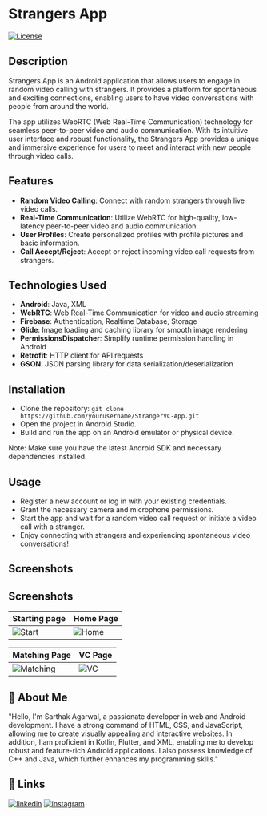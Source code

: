 # Strangers App

[![License](https://img.shields.io/badge/License-MIT-blue.svg)](https://opensource.org/licenses/MIT)

## Description

Strangers App is an Android application that allows users to engage in random video calling with strangers. It provides a platform for spontaneous and exciting connections, enabling users to have video conversations with people from around the world.

The app utilizes WebRTC (Web Real-Time Communication) technology for seamless peer-to-peer video and audio communication. With its intuitive user interface and robust functionality, the Strangers App provides a unique and immersive experience for users to meet and interact with new people through video calls.

## Features

- **Random Video Calling**: Connect with random strangers through live video calls.
- **Real-Time Communication**: Utilize WebRTC for high-quality, low-latency peer-to-peer video and audio communication.
- **User Profiles**: Create personalized profiles with profile pictures and basic information.
- **Call Accept/Reject**: Accept or reject incoming video call requests from strangers.

## Technologies Used

- **Android**: Java, XML
- **WebRTC**: Web Real-Time Communication for video and audio streaming
- **Firebase**: Authentication, Realtime Database, Storage
- **Glide**: Image loading and caching library for smooth image rendering
- **PermissionsDispatcher**: Simplify runtime permission handling in Android
- **Retrofit**: HTTP client for API requests
- **GSON**: JSON parsing library for data serialization/deserialization
## Installation

- Clone the repository: 
    `git clone https://github.com/yourusername/StrangerVC-App.git`
- Open the project in Android Studio.
- Build and run the app on an Android emulator or physical device.

Note: Make sure you have the latest Android SDK and necessary dependencies installed.
## Usage

- Register a new account or log in with your existing credentials.
- Grant the necessary camera and microphone permissions.
- Start the app and wait for a random video call request or initiate a video call with a stranger.
- Enjoy connecting with strangers and experiencing spontaneous video conversations!

## Screenshots


## Screenshots
| Starting page                       | Home Page                           |
| ----------------------------------- | ----------------------------------- |
| ![Start](https://github.com/Sarthakag21/StrangerVC-App/assets/73837874/c250ecc2-88bf-4f1f-b60d-9b4e3e451a3a) | ![Home](https://github.com/Sarthakag21/StrangerVC-App/assets/73837874/40fc1206-fa4f-4a34-9de5-86dece70f479) |
 
| Matching Page                       | VC Page                             |
| ----------------------------------- | ----------------------------------- |
| ![Matching](https://github.com/Sarthakag21/StrangerVC-App/assets/73837874/17d47be7-a0ae-4add-bb6e-62965dbc21a4) | ![VC](https://github.com/Sarthakag21/StrangerVC-App/assets/73837874/de0f63ab-2b05-4e4d-ae3f-023643f1069c) |

## 🚀 About Me

"Hello, I'm Sarthak Agarwal, a passionate developer in web and Android development. I have a strong command of HTML, CSS, and JavaScript, allowing me to create visually appealing and interactive websites. In addition, I am proficient in Kotlin, Flutter, and XML, enabling me to develop robust and feature-rich Android applications. I also possess knowledge of C++ and Java, which further enhances my programming skills."


## 🔗 Links

[![linkedin](https://img.shields.io/badge/LinkedIn-0077B5?style=for-the-badge&logo=linkedin&logoColor=white)](https://www.linkedin.com/in/sarthak-agarwal-171281200/)
[![instagram](https://img.shields.io/badge/Instagram-E4405F?style=for-the-badge&logo=instagram&logoColor=white)](https://www.instagram.com/me.sarthakagarwal/)

